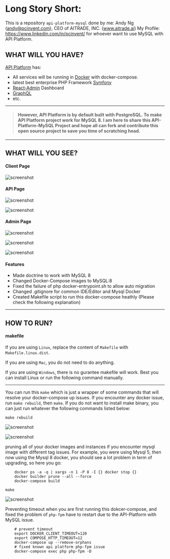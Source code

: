 # Long Story Short:

This is a repository `api-platform-mysql` done by me: Andy Ng (andy@pcinvent.com), CEO of AITRADE, INC. (www.aitrade.ai)
My Profile: https://www.linkedin.com/in/pcinvent/ for whoever want to use MySQL with API Platform.


## WHAT WILL YOU HAVE?

[API Platform](https://github.com/api-platform/api-platform "API Platform") has:
- All services will be running in [Docker](https://www.docker.com "Docker") with docker-compose.
- latest best enterprise PHP Framework [Symfony](https://github.com/symfony/symfony "Symfony")
- [React-Admin](https://github.com/marmelab/react-admin "React-Admin") Dashboard
- [GraphQL](https://graphql.org/ "GraphQL")
- etc.

------------

> #### However, API Platform is by default built with PostgreSQL. To make API Platform project work for MySQL 8.  I am here to share this API-Platform-MySQL Project and hope all can fork and contribute this open source project to save you time of scratching head.

------------

## WHAT WILL YOU SEE?

#### Client Page

![screenshot](https://github.com/pcinvent/api-platform-mysql/blob/master/github/img/client-page.png)

#### API Page

![screenshot](https://github.com/pcinvent/api-platform-mysql/blob/master/github/img/api-page-1.png)

![screenshot](https://github.com/pcinvent/api-platform-mysql/blob/master/github/img/api-page-2.png)

#### Admin Page

![screenshot](https://github.com/pcinvent/api-platform-mysql/blob/master/github/img/admin-page-1.png)

![screenshot](https://github.com/pcinvent/api-platform-mysql/blob/master/github/img/admin-page-2.png)

![screenshot](https://github.com/pcinvent/api-platform-mysql/blob/master/github/img/admin-page-3.png)

#### Features

- Made doctrine to work with MySQL 8
- Changed Docker-Compose images to MySQL:8
- Fixed the failure of php docker-entrypoint.sh to allow auto migration
- Changed .gitignore for common IDE/Editor and Mysql Docker
- Created Makefile script to run this docker-compose heathly (Please check the following explanation)

------------

## HOW TO RUN?

#### makefile

If you are using `Linux`, replace the content of `Makefile` with `Makefile.linux.dist`.

If you are using `Mac`, you do not need to do anything.

If you are using `Windows`, there is no gurantee makefile will work. Best you can install Linux or run the following command manually.

---

You can run this `make` which is just a wrapper of some commands that will resolve your docker-compose up issues.
If you encounter any docker issue, run `make rebuild`, then `make`.
If you do not want to install make binary, you can just run whatever the following commands listed below:

`make rebuild`

![screenshot](https://github.com/pcinvent/api-platform-mysql/blob/master/github/img/make-rebuild.png)

![screenshot](https://github.com/pcinvent/api-platform-mysql/blob/master/github/img/make-rebuild-2.png)

pruning all of your docker images and instances if you encounter mysql image with different tag issues. For example, you were using Mysql 5, then now using the Mysql 8 docker, you should see a lot problem in term of upgrading, so here you go:
```shell
	docker ps -a -q | xargs -n 1 -P 8 -I {} docker stop {}
	docker builder prune --all --force
	docker-compose build
```

`make`

![screenshot](https://github.com/pcinvent/api-platform-mysql/blob/master/github/img/make-dev.png)

Preventing timeout when you are first running this dokcer-compose, and fixed the problem of `php-fpm` have to restart due to the API-Platform with MySQL issue.
```shell
	# prevent timeout
	export DOCKER_CLIENT_TIMEOUT=120
	export COMPOSE_HTTP_TIMEOUT=12
	docker-compose up --remove-orphans
	# fixed known api platform php-fpm issue
	docker-compose exec php php-fpm -D
```

